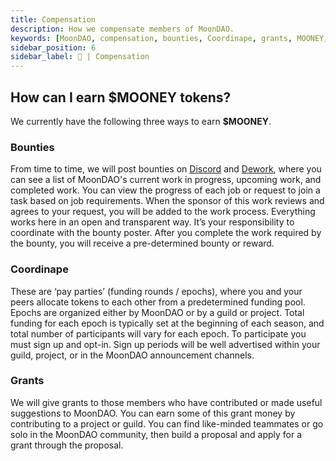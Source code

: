 ```yaml
---
title: Compensation
description: How we compensate members of MoonDAO.
keywords: [MoonDAO, compensation, bounties, Coordinape, grants, MOONEY, token]
sidebar_position: 6
sidebar_label: 🧨 | Compensation
---
```


## How can I earn $MOONEY tokens?

We currently have the following three ways to earn **$MOONEY**.

### Bounties

From time to time, we will post bounties on [Discord](https://discord.gg/5nAu7K9aES) and [Dework](https://app.dework.xyz/moondao/task-to-moon), where you can see a list of MoonDAO's current work in progress, upcoming work, and completed work. You can view the progress of each job or request to join a task based on job requirements. When the sponsor of this work reviews and agrees to your request, you will be added to the work process. Everything works here in an open and transparent way. It’s your responsibility to coordinate with the bounty poster. After you complete the work required by the bounty, you will receive a pre-determined bounty or reward.

### Coordinape

These are ‘pay parties’ (funding rounds / epochs), where you and your peers allocate tokens to each other from a predetermined funding pool. Epochs are organized either by MoonDAO or by a guild or project. Total funding for each epoch is typically set at the beginning of each season, and total number of participants will vary for each epoch. To participate you must sign up and opt-in. Sign up periods will be well advertised within your guild, project, or in the MoonDAO announcement channels.

### Grants

We will give grants to those members who have contributed or made useful suggestions to MoonDAO. You can earn some of this grant money by contributing to a project or guild. You can find like-minded teammates or go solo in the MoonDAO community, then build a proposal and apply for a grant through the proposal.
